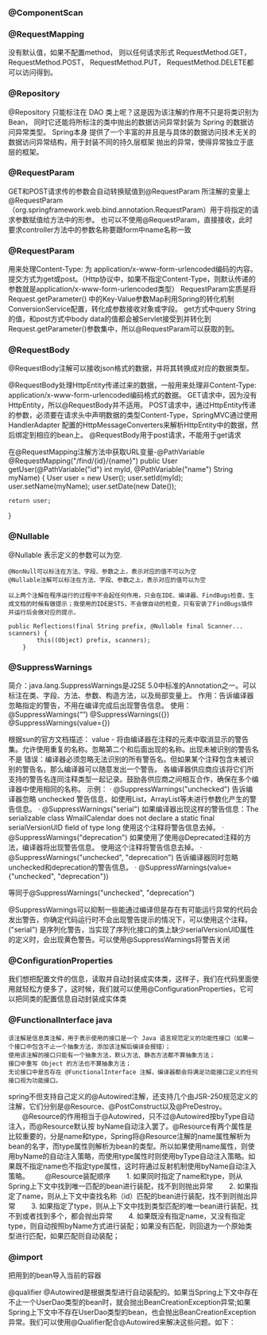 

### @ComponentScan


### @RequestMapping

没有默认值，如果不配置method，
则以任何请求形式
RequestMethod.GET，
RequestMethod.POST，
RequestMethod.PUT，
RequestMethod.DELETE都可以访问得到。

### @Repository
@Repository 只能标注在 DAO 类上呢？这是因为该注解的作用不只是将类识别为Bean，
同时它还能将所标注的类中抛出的数据访问异常封装为 Spring 的数据访问异常类型。 Spring本身
提供了一个丰富的并且是与具体的数据访问技术无关的数据访问异常结构，用于封装不同的持久层框架
抛出的异常，使得异常独立于底层的框架。

### @RequestParam
GET和POST请求传的参数会自动转换赋值到@RequestParam 所注解的变量上
@RequestParam（org.springframework.web.bind.annotation.RequestParam）用于将指定的请求参数赋值给方法中的形参。
也可以不使用@RequestParam，直接接收，此时要求controller方法中的参数名称要跟form中name名称一致

### @RequestParam
用来处理Content-Type: 为 application/x-www-form-urlencoded编码的内容。提交方式为get或post。（Http协议中，如果不指定Content-Type，则默认传递的参数就是application/x-www-form-urlencoded类型）
RequestParam实质是将Request.getParameter() 中的Key-Value参数Map利用Spring的转化机制ConversionService配置，转化成参数接收对象或字段。
get方式中query String的值，和post方式中body data的值都会被Servlet接受到并转化到Request.getParameter()参数集中，所以@RequestParam可以获取的到。

### @RequestBody
@RequestBody注解可以接收json格式的数据，并将其转换成对应的数据类型。

@RequestBody处理HttpEntity传递过来的数据，一般用来处理非Content-Type: application/x-www-form-urlencoded编码格式的数据。
GET请求中，因为没有HttpEntity，所以@RequestBody并不适用。
POST请求中，通过HttpEntity传递的参数，必须要在请求头中声明数据的类型Content-Type，SpringMVC通过使用HandlerAdapter 配置的HttpMessageConverters来解析HttpEntity中的数据，然后绑定到相应的bean上。
@RequestBody用于post请求，不能用于get请求


在@RequestMapping注解方法中获取URL变量-@PathVariable
@RequestMapping("/find/{id}/{name}")
public User getUser(@PathVariable("id") int myId, @PathVariable("name") String myName) {
    User user = new User();
    user.setId(myId);
    user.setName(myName);
    user.setDate(new Date());

    return user;
}

### @Nullable
@Nullable 表示定义的参数可以为空.

    @NonNull可以标注在方法、字段、参数之上，表示对应的值不可以为空
    @Nullable注解可以标注在方法、字段、参数之上，表示对应的值可以为空

    以上两个注解在程序运行的过程中不会起任何作用，只会在IDE、编译器、FindBugs检查、生成文档的时候有做提示；我使用的IDE是STS，不会做自动的检查，只有安装了FindBugs插件并运行后会做对应的提示，

```
public Reflections(final String prefix, @Nullable final Scanner... scanners) {
        this((Object) prefix, scanners);
    }
```

### @SuppressWarnings
简介：java.lang.SuppressWarnings是J2SE 5.0中标准的Annotation之一。可以标注在类、字段、方法、参数、构造方法，以及局部变量上。
作用：告诉编译器忽略指定的警告，不用在编译完成后出现警告信息。
使用：
@SuppressWarnings(“”)
@SuppressWarnings({})
@SuppressWarnings(value={})

根据sun的官方文档描述：
value - 将由编译器在注释的元素中取消显示的警告集。允许使用重复的名称。忽略第二个和后面出现的名称。出现未被识别的警告名不是 错误：编译器必须忽略无法识别的所有警告名。但如果某个注释包含未被识别的警告名，那么编译器可以随意发出一个警告。
各编译器供应商应该将它们所支持的警告名连同注释类型一起记录。鼓励各供应商之间相互合作，确保在多个编译器中使用相同的名称。
示例：
· @SuppressWarnings("unchecked")
告诉编译器忽略 unchecked 警告信息，如使用List，ArrayList等未进行参数化产生的警告信息。
· @SuppressWarnings("serial")
如果编译器出现这样的警告信息：The serializable class WmailCalendar does not declare a static final serialVersionUID field of type long
使用这个注释将警告信息去掉。
· @SuppressWarnings("deprecation")
如果使用了使用@Deprecated注释的方法，编译器将出现警告信息。
使用这个注释将警告信息去掉。
· @SuppressWarnings("unchecked", "deprecation")
告诉编译器同时忽略unchecked和deprecation的警告信息。
· @SuppressWarnings(value={"unchecked", "deprecation"})

等同于@SuppressWarnings("unchecked", "deprecation")

@SuppressWarnings可以抑制一些能通过编译但是存在有可能运行异常的代码会发出警告，你确定代码运行时不会出现警告提示的情况下，可以使用这个注释。
("serial") 是序列化警告，当实现了序列化接口的类上缺少serialVersionUID属性的定义时，会出现黄色警告。可以使用@SuppressWarnings将警告关闭

### @ConfigurationProperties
我们想把配置文件的信息，读取并自动封装成实体类，这样子，我们在代码里面使用就轻松方便多了，这时候，我们就可以使用@ConfigurationProperties，它可以把同类的配置信息自动封装成实体类


### @FunctionalInterface  java

    该注解是信息类注解，用于表示使用的接口是一个 Java 语言规范定义的功能性接口（如果一个接口中包含不止一个抽象方法，添加该注解后编译会报错）；
    使用该注解的接口只能有一个抽象方法，默认方法、静态方法都不算抽象方法；
    接口中重写 Object 的方法也不算抽象方法；
    无论接口中是否存在 @FunctionalInterface 注解，编译器都会将满足功能接口定义的任何接口视为功能接口。

spring不但支持自己定义的@Autowired注解，还支持几个由JSR-250规范定义的注解，它们分别是@Resource、@PostConstruct以及@PreDestroy。
　　@Resource的作用相当于@Autowired，只不过@Autowired按byType自动注入，而@Resource默认按 byName自动注入罢了。@Resource有两个属性是比较重要的，分是name和type，Spring将@Resource注解的name属性解析为bean的名字，而type属性则解析为bean的类型。所以如果使用name属性，则使用byName的自动注入策略，而使用type属性时则使用byType自动注入策略。如果既不指定name也不指定type属性，这时将通过反射机制使用byName自动注入策略。
　　@Resource装配顺序
　　1. 如果同时指定了name和type，则从Spring上下文中找到唯一匹配的bean进行装配，找不到则抛出异常
　　2. 如果指定了name，则从上下文中查找名称（id）匹配的bean进行装配，找不到则抛出异常
　　3. 如果指定了type，则从上下文中找到类型匹配的唯一bean进行装配，找不到或者找到多个，都会抛出异常
　　4. 如果既没有指定name，又没有指定type，则自动按照byName方式进行装配；如果没有匹配，则回退为一个原始类型进行匹配，如果匹配则自动装配；


### @import
把用到的bean导入当前的容器

@qualifier
@Autowired是根据类型进行自动装配的。如果当Spring上下文中存在不止一个UserDao类型的bean时，就会抛出BeanCreationException异常;如果Spring上下文中不存在UserDao类型的bean，也会抛出BeanCreationException异常。我们可以使用@Qualifier配合@Autowired来解决这些问题。如下：
